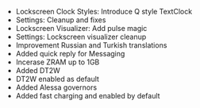 - Lockscreen Clock Styles: Introduce Q style TextClock
- Settings: Cleanup and fixes
- Lockscreen Visualizer: Add pulse magic
- Settings: Lockscreen visualizer cleanup
- Improvement Russian and Turkish translations
- Added quick reply for Messaging
- Incerase ZRAM up to 1GB
- Added DT2W
- DT2W enabled as default
- Added Alessa governors
- Added fast charging and enabled by default
